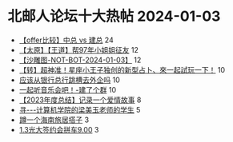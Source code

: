 # 北邮人论坛十大热帖 2024-01-03

- [【offer比较】中总 vs 建总](https://bbs.byr.cn/article/Job/2204785) 24
- [【太原】【王道】帮97年小姐姐征友](https://bbs.byr.cn/article/Friends/2048881) 12
- [【沙雕图-NOT-BOT-2024-01-03】](https://bbs.byr.cn/article/Picture/3356709) 12
- [【转】超神准！星座小王子独创的新型占卜、來一起試玩一下！](https://bbs.byr.cn/article/Constellations/326533) 10
- [应该从银行总行跳槽去外企吗](https://bbs.byr.cn/article/WorkLife/1208716) 10
- [一起听音乐会吧！-建了个群](https://bbs.byr.cn/article/Talking/6408749) 10
- [【2023年度总结】记录一个爱情故事](https://bbs.byr.cn/article/Feeling/3204827) 8
- [寻---计算机学院的梁美玉老师的学生](https://bbs.byr.cn/article/StudyShare/207152) 5
- [蹲一个海南旅居搭子](https://bbs.byr.cn/article/Travel/147131) 3
- [1.3光大签约会拼车9.00](https://bbs.byr.cn/article/pinche/602) 3


